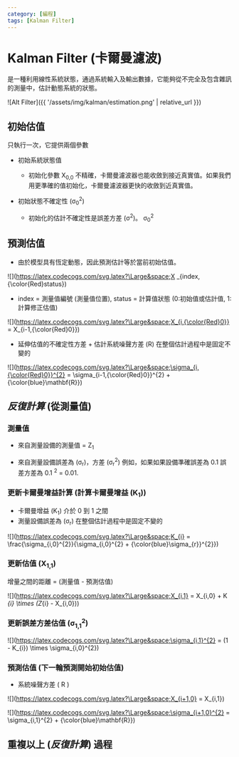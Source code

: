 ```yaml
---
category: [編程]
tags: [Kalman Filter]
---
```


# Kalman Filter (卡爾曼濾波)

是一種利用線性系統狀態，通過系統輸入及輸出數據，它能夠從不完全及包含雜訊的測量中，估計動態系統的狀態。

![Alt Filter]({{ '/assets/img/kalman/estimation.png' | relative_url }})

## 初始估值

只執行一次，它提供兩個參數
	
- 初始系統狀態值
	- 初始化參數 X<sub>0,0</sub> 不精確，卡爾曼濾波器也能收斂到接近真實值。如果我們用更準確的值初始化，卡爾曼濾波器更快的收斂到近真實值。

- 初始狀態不確定性 (σ<sub>0</sub><sup>2</sup>)
	- 初始化的估計不確定性是誤差方差 (σ<sup>2</sup>)。  σ<sub>0</sub><sup>2</sup>
	
## 預測估值

 - 由於模型具有恆定動態，因此預測估計等於當前初始估值。
 
![](https://latex.codecogs.com/svg.latex?\Large&space;X _{index, {\color{Red}status})

 - index = 測量值編號 (測量值位置), status = 計算值狀態 (0:初始值或估計值, 1:計算修正估值)
 
![](https://latex.codecogs.com/svg.latex?\Large&space;X_{i,{\color{Red}0}} = X_{i-1,{\color{Red}0}})
	 
 - 延伸估值的不確定性方差 + 估計系統噪聲方差 (R) 在整個估計過程中是固定不變的

![](https://latex.codecogs.com/svg.latex?\Large&space;\sigma_{i,{\color{Red}0}}^{2} = \sigma_{i-1,{\color{Red}0}}^{2} + {\color{blue}\mathbf{R}})
	 
## *反復計算* (從測量值)

### 測量值

 - 來自測量設備的測量值 = Z<sub>1</sub>

 - 來自測量設備誤差為 (σ<sub>r</sub>)，方差 (σ<sub>r</sub><sup>2</sup>) 例如，如果如果設備準確誤差為 0.1 誤差方差為 0.1 <sup>2</sup> = 0.01.
	
### 更新卡爾曼增益計算 (計算卡爾曼增益 (K<sub>1</sub>))

 - 卡爾曼增益 (K<sub>1</sub>) 介於 0 到 1 之間	
 - 測量設備誤差為 (σ<sub>r</sub>) 在整個估計過程中是固定不變的

![](https://latex.codecogs.com/svg.latex?\Large&space;K_{i} = \frac{\sigma_{i,0}^{2}}{\sigma_{i,0}^{2} + {\color{blue}\sigma_{r}}^{2}})

### 更新估值 (X<sub>1,1</sub>)

增量之間的距離 = (測量值 - 預測估值)

![](https://latex.codecogs.com/svg.latex?\Large&space;X_{i,1} = X_{i,0} + K _{i} \times (Z_{i} - X_{i,0}))
   
   
### 更新誤差方差估值 (σ<sub>1,1</sub><sup>2</sup>)  

![](https://latex.codecogs.com/svg.latex?\Large&space;\sigma_{i,1}^{2} = (1 - K_{i}) \times \sigma_{i,0}^{2})
   
  
	 
### 預測估值 (下一輪預測開始初始估值)

- 系統噪聲方差 ( R )

![](https://latex.codecogs.com/svg.latex?\Large&space;X_{i+1,0} = X_{i,1})


![](https://latex.codecogs.com/svg.latex?\Large&space;\sigma_{i+1,0}^{2} = \sigma_{i,1}^{2} + {\color{blue}\mathbf{R}})

## 重複以上 (*反復計算*) 過程